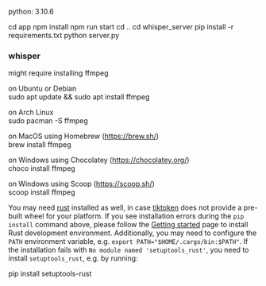 python: 3.10.6

cd app
npm install
npm run start
cd ..
cd whisper_server
pip install -r requirements.txt
python server.py

### whisper

might require installing ffmpeg  

on Ubuntu or Debian  
sudo apt update && sudo apt install ffmpeg  

on Arch Linux  
sudo pacman -S ffmpeg  

on MacOS using Homebrew (https://brew.sh/)  
brew install ffmpeg  

on Windows using Chocolatey (https://chocolatey.org/)  
choco install ffmpeg  

on Windows using Scoop (https://scoop.sh/)  
scoop install ffmpeg  

You may need [rust](http://rust-lang.org/) installed as well, in case [tiktoken](https://github.com/openai/tiktoken) does not provide a pre-built wheel for your platform. If you see installation errors during the `pip install` command above, please follow the [Getting started](https://www.rust-lang.org/learn/get-started) page to install Rust development environment. Additionally, you may need to configure the `PATH` environment variable, e.g. `export PATH="$HOME/.cargo/bin:$PATH"`. If the installation fails with `No module named 'setuptools_rust'`, you need to install `setuptools_rust`, e.g. by running:  

pip install setuptools-rust